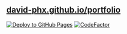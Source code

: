 ## [david-phx.github.io/portfolio](https://david-phx.github.io/portfolio/)

[![Deploy to GitHub Pages](https://github.com/david-phx/portfolio/actions/workflows/deploy.yml/badge.svg)](https://github.com/david-phx/portfolio/actions/workflows/deploy.yml)
[![CodeFactor](https://www.codefactor.io/repository/github/david-phx/portfolio/badge/master)](https://www.codefactor.io/repository/github/david-phx/portfolio/overview/master)
